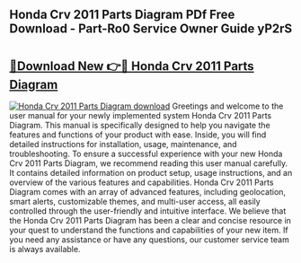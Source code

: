 ## Honda Crv 2011 Parts Diagram PDf Free Download - Part-Ro0 Service Owner Guide yP2rS

# <h2><a href="http://dfmc1h7.blite.top/?on=Honda+Crv+2011+Parts+Diagram">🔗Download New 👉🔴 Honda Crv 2011 Parts Diagram</a></h2>

[![Honda Crv 2011 Parts Diagram download](https://i.imgur.com/lujVjoI.png)](http://dfmc1h7.blite.top/?on=Honda+Crv+2011+Parts+Diagram)
Greetings and welcome to the user manual for your newly implemented system Honda Crv 2011 Parts Diagram. This manual is specifically designed to help you navigate the features and functions of your product with ease. Inside, you will find detailed instructions for installation, usage, maintenance, and troubleshooting. To ensure a successful experience with your new Honda Crv 2011 Parts Diagram, we recommend reading this user manual carefully. It contains detailed information on product setup, usage instructions, and an overview of the various features and capabilities. Honda Crv 2011 Parts Diagram comes with an array of advanced features, including geolocation, smart alerts, customizable themes, and multi-user access, all easily controlled through the user-friendly and intuitive interface. We believe that the Honda Crv 2011 Parts Diagram has been a clear and concise resource in your quest to understand the functions and capabilities of your new item. If you need any assistance or have any questions, our customer service team is always available.
